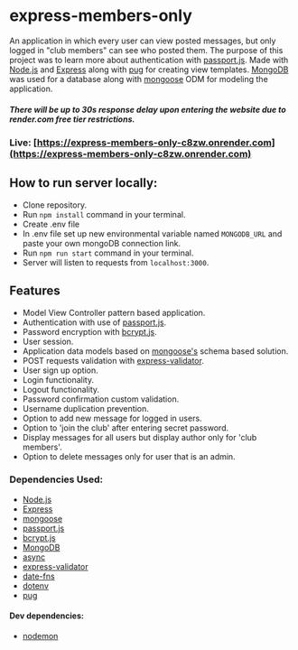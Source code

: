 # express-members-only

An application in which every user can view posted messages, but only logged in "club members" can see who posted them. The purpose of this project was to learn more about authentication with [passport.js](https://www.passportjs.org/). Made with [Node.js](https://nodejs.org/en/) and [Express](https://expressjs.com/) along with [pug](https://pugjs.org/language/plain-text.html) for creating view templates. [MongoDB](https://www.mongodb.com/) was used for a database along with [mongoose](https://mongoosejs.com/) ODM for modeling the application.

##### There will be up to 30s response delay upon entering the website due to render.com free tier restrictions.
### Live: [https://express-members-only-c8zw.onrender.com](https://express-members-only-c8zw.onrender.com)


## How to run server locally:
- Clone repository.
- Run ``npm install`` command in your terminal.
- Create .env file
- In .env file set up new environmental variable named ``MONGODB_URL`` and paste your own mongoDB connection link.
- Run ``npm run start`` command in your terminal.
- Server will listen to requests from ``localhost:3000``.

## Features
- Model View Controller pattern based application.
- Authentication with use of [passport.js](https://www.passportjs.org/).
- Password encryption with [bcrypt.js](https://www.npmjs.com/package/bcryptjs).
- User session.
- Application data models based on [mongoose's](https://mongoosejs.com/) schema based solution.
- POST requests validation with [express-validator](https://express-validator.github.io/docs/).
- User sign up option.
- Login functionality.
- Logout functionality.
- Password confirmation custom validation.
- Username duplication prevention.
- Option to add new message for logged in users.
- Option to 'join the club' after entering secret password.
- Display messages for all users but display author only for 'club members'.
- Option to delete messages only for user that is an admin.

### Dependencies Used:
- [Node.js](https://nodejs.org/en/)
- [Express](https://expressjs.com/)
- [mongoose](https://mongoosejs.com/)
- [passport.js](https://www.passportjs.org/)
- [bcrypt.js](https://www.npmjs.com/package/bcryptjs)
- [MongoDB](https://www.mongodb.com/)
- [async](https://www.npmjs.com/package/async)
- [express-validator](https://express-validator.github.io/docs/)
- [date-fns](https://date-fns.org/)
- [dotenv](https://www.npmjs.com/package/dotenv)
- [pug](https://pugjs.org/language/plain-text.html)

#### Dev dependencies:
- [nodemon](https://www.npmjs.com/package/nodemon)
